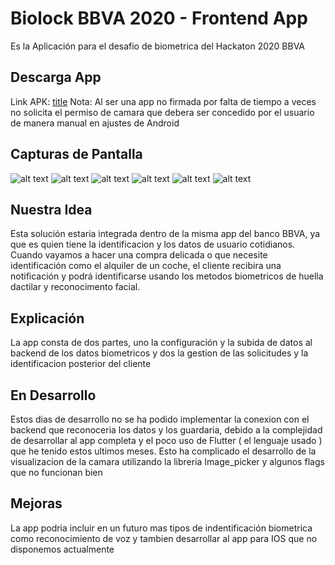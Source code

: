 # Biolock BBVA 2020 - Frontend App

Es la Aplicación para el desafio de biometrica del Hackaton 2020 BBVA


## Descarga App

Link APK: [title](https://github.com/Rapoporras/Biolock---Hackathon-BBVA-2020-Fronted/blob/master/Biolock.apk)
Nota: Al ser una app no firmada por falta de tiempo a veces no solicita el permiso de camara que debera ser concedido por el usuario de manera manual en ajustes de Android

## Capturas de Pantalla 

![alt text](https://github.com/Rapoporras/Biolock---Hackathon-BBVA-2020-Fronted/blob/master/assets/ScreenShot/1.jpeg)
![alt text](https://github.com/Rapoporras/Biolock---Hackathon-BBVA-2020-Fronted/blob/master/assets/ScreenShot/2.jpeg)
![alt text](https://github.com/Rapoporras/Biolock---Hackathon-BBVA-2020-Fronted/blob/master/assets/ScreenShot/3.jpeg)
![alt text](https://github.com/Rapoporras/Biolock---Hackathon-BBVA-2020-Fronted/blob/master/assets/ScreenShot/4.jpeg)
![alt text](https://github.com/Rapoporras/Biolock---Hackathon-BBVA-2020-Fronted/blob/master/assets/ScreenShot/5.jpeg)
![alt text](https://github.com/Rapoporras/Biolock---Hackathon-BBVA-2020-Fronted/blob/master/assets/ScreenShot/6.jpeg)

## Nuestra Idea

Esta solución estaria integrada dentro de la misma app del banco BBVA, ya que es quien tiene la identificacion y los datos de usuario cotidianos.
Cuando vayamos a hacer una compra delicada o que necesite identificación como el alquiler de un coche, el cliente recibira una notificación y podrá identificarse usando los 
metodos biometricos de huella dactilar y reconocimento facial. 

## Explicación

La app consta de dos partes, uno la configuración y la subida de datos al backend de los datos biometricos y dos la gestion de las solicitudes y la identificacion posterior del cliente

## En Desarrollo

Estos dias de desarrollo no se ha podido implementar la conexion con el backend que reconoceria los datos y los guardaria, debido a la complejidad de desarrollar al app completa y el poco uso de Flutter ( el lenguaje usado ) que he tenido estos ultimos meses.
Esto ha complicado el desarrollo de la visualizacion de la camara utilizando la libreria Image_picker y algunos flags que no funcionan bien

## Mejoras 

La app podria incluir en un futuro mas tipos de indentificación biometrica como reconocimiento de voz y tambien desarrollar al app para IOS que no disponemos actualmente

